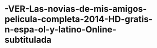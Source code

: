 # -VER-Las-novias-de-mis-amigos-pelicula-completa-2014-HD-gratis-n-espa-ol-y-latino-Online-subtitulada